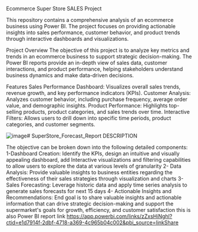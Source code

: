 Ecommerce Super Store SALES Project

This repository contains a comprehensive analysis of an ecommerce business using Power BI. The project focuses on providing actionable insights into sales performance, customer behavior, and product trends through interactive dashboards and visualizations.

Project Overview
The objective of this project is to analyze key metrics and trends in an ecommerce business to support strategic decision-making. The Power BI reports provide an in-depth view of sales data, customer interactions, and product performance, helping stakeholders understand business dynamics and make data-driven decisions.

Features
Sales Performance Dashboard: Visualizes overall sales trends, revenue growth, and key performance indicators (KPIs).
Customer Analysis: Analyzes customer behavior, including purchase frequency, average order value, and demographic insights.
Product Performance: Highlights top-selling products, product categories, and sales trends over time.
Interactive Filters: Allows users to drill down into specific time periods, product categories, and customer segments.

![image](https://github.com/user-attachments/assets/6eaa297d-4fc9-4969-b866-d4268b5d57f4)# SuperStore_Forecast_Report
DESCRIPTION

The objective can be broken down into the following detailed components:
1-Dashboard Creation: Identify the KPIs, design an intuitive and visually appealing dashboard, add Interactive visualizations and filtering capabilities to allow users to         explore the data at various levels of granularity 
2- 
Data Analysis: Provide valuable insights to business entities regarding the effectiveness of their sales strategies through visualization and charts
 3- 
 Sales Forecasting: Leverage historic data and apply time series analysis to generate sales forecasts for next 15 days 
 4- 
 Actionable Insights and Recommendations: End goal is to share valuable insights and actionable information that can drive strategic decision-making and support the              supermarket's goals for growth, efficiency, and customer satisfaction
   this is also Power BI report link
  https://app.powerbi.com/links/zZxsHiNghl?ctid=e1d7914f-2dbf-4718-a369-4c965b04c002&pbi_source=linkShare


